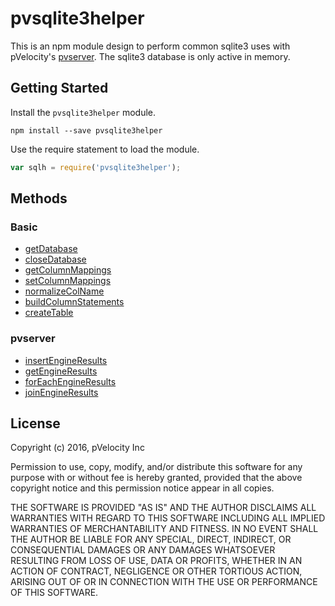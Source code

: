 # pvsqlite3helper

This is an npm module design to perform common sqlite3 uses with pVelocity's [pvserver](https://github.com/pVelocity/pvserver). The sqlite3 database is only active in memory.

## Getting Started

Install the ``pvsqlite3helper`` module.

    npm install --save pvsqlite3helper

Use the require statement to load the module.

```js
var sqlh = require('pvsqlite3helper');
```

## Methods

### Basic
- [getDatabase](docs/basic/getDatabase.md)
- [closeDatabase](docs/basic/closeDatabase.md)
- [getColumnMappings](docs/basic/getColumnMappings.md)
- [setColumnMappings](docs/basic/setColumnMappings.md)
- [normalizeColName](docs/basic/normalizeColName.md)
- [buildColumnStatements](docs/basic/buildColumnStatements.md)
- [createTable](docs/basic/createTable.md)

### pvserver
- [insertEngineResults](docs/pvserver/insertEngineResults.md)
- [getEngineResults](docs/pvserver/getEngineResults.md)
- [forEachEngineResults](docs/pvserver/forEachEngineResults.md)
- [joinEngineResults](docs/pvserver/joinEngineResults.md)

## License

Copyright (c) 2016, pVelocity Inc

Permission to use, copy, modify, and/or distribute this software for any
purpose with or without fee is hereby granted, provided that the above
copyright notice and this permission notice appear in all copies.

THE SOFTWARE IS PROVIDED "AS IS" AND THE AUTHOR DISCLAIMS ALL WARRANTIES
WITH REGARD TO THIS SOFTWARE INCLUDING ALL IMPLIED WARRANTIES OF
MERCHANTABILITY AND FITNESS. IN NO EVENT SHALL THE AUTHOR BE LIABLE FOR
ANY SPECIAL, DIRECT, INDIRECT, OR CONSEQUENTIAL DAMAGES OR ANY DAMAGES
WHATSOEVER RESULTING FROM LOSS OF USE, DATA OR PROFITS, WHETHER IN AN
ACTION OF CONTRACT, NEGLIGENCE OR OTHER TORTIOUS ACTION, ARISING OUT OF
OR IN CONNECTION WITH THE USE OR PERFORMANCE OF THIS SOFTWARE.